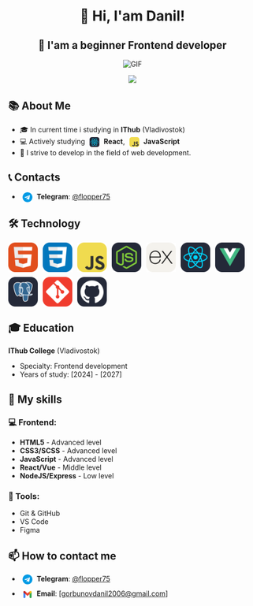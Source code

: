 <h1 align="center"> 👋 Hi, I'am Danil!</h1>
<h2 align="center">🚀 I'am a beginner Frontend developer</h2>

<div align="center">

![GIF](https://media1.giphy.com/media/v1.Y2lkPTc5MGI3NjExZGEyM3ozbjNhNmY5bjFuN2J1aXRteGZnYjU4NGF3d295dmY4N3p1YyZlcD12MV9pbnRlcm5hbF9naWZfYnlfaWQmY3Q9Zw/f4ztZcdm9Fi90vL4Zd/giphy.gif)

<img src='https://raw.githubusercontent.com/FilimonovAlexey/FilimonovAlexey/c0664da66a69bd189501da4b354af6a2ba9f5223/assets/github-snake.svg'></img>

</div>

## 📚 About Me

- 🎓 In current time i studying in **IThub** (Vladivostok)
- 💻 Actively studying <img src="image-3.png" width="20" style="vertical-align: middle; margin: 0 5px;"> **React**, <img src="image-2.png" width="20" style="vertical-align: middle; margin: 0 5px;"> **JavaScript**
- 🎯 I strive to develop in the field of web development.

## 📞 Contacts

- <img src="image-1.png" width="20" style="vertical-align: middle; margin: 0 5px;"> **Telegram**: [@flopper75](https://t.me/flopper75)

## 🛠 Technology

<div style="display: flex; flex-wrap: wrap; gap: 10px;">

<img src="image-5.png" width="60" height="60" alt="Tech 1">
<img src="image-6.png" width="60" height="60" alt="Tech 2">
<img src="image-7.png" width="60" height="60" alt="Tech 3">
<img src="image-8.png" width="60" height="60" alt="Tech 4">
<img src="image-9.png" width="60" height="60" alt="Tech 5">
<img src="image-10.png" width="60" height="60" alt="Tech 6">
<img src="image-11.png" width="60" height="60" alt="Tech 7">
<img src="image-12.png" width="60" height="60" alt="Tech 8">
<img src="image-13.png" width="60" height="60" alt="Tech 9">
<img src="image-14.png" width="60" height="60" alt="Tech 10">

</div>

## 🎓 Education

**IThub College** (Vladivostok)

- Specialty: Frontend development
- Years of study: [2024] - [2027]

## 🎨 My skills

### 💻 Frontend:

- **HTML5** - Advanced level
- **CSS3/SCSS** - Advanced level
- **JavaScript** - Advanced level
- **React/Vue** - Middle level
- **NodeJS/Express** - Low level

### 🧰 Tools:

- Git & GitHub
- VS Code
- Figma

## 📫 How to contact me

- <img src="image-1.png" width="20" style="vertical-align: top; margin: 0 5px 10px;"> **Telegram**: [@flopper75](https://t.me/flopper75)
- <img src="image-20.png" width="20" style="vertical-align: top; margin: 0 5px;"> **Email**: [gorbunovdanil2006@gmail.com]
